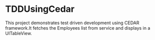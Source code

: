 # TDDUsingCedar
This project demonstrates test driven development using CEDAR framework.It fetches the Employees list from service and displays in a UITableView.
